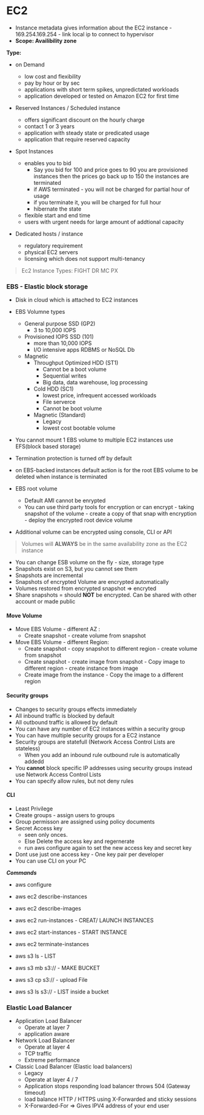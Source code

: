 # EC2
- Instance metadata gives information about the EC2 instance
		- 169.254.169.254 - link local ip to connect to hypervisor
- **Scope: Availibility zone**

**Type:**
- on Demand
	- low cost and flexibility
	- pay by hour or by sec
	- applications with short term spikes, unpredictated workloads
	- application developed or tested on Amazon EC2 for first time

- Reserved Instances / Scheduled instance
	- offers significant discount on the hourly charge
	- contact 1 or 3 years
	- application with steady state or predicated usage
	- application that require reserved capacity

- Spot Instances
	- enables you to bid
		- Say you bid for 100 and price goes to 90 you are provisioned instances then the prices go back up to 150 the instances are terminated
		- if AWS terminated - you will not be charged for partial hour of usage
		- if you terminate it, you will be charged for full hour
		- hibernate the state
	- flexible start and end time
	- users with urgent needs for large amount of addtional capacity

- Dedicated hosts / instance
	- regulatory requirement
	- physical EC2 servers
	- licensing which does not support multi-tenancy 

> Ec2 Instance Types: FIGHT DR MC PX
	
### EBS - Elastic block storage 
-	Disk in cloud which is attached to EC2 instances
	
- EBS Volumne types
	- General purpose SSD (GP2)
		- 3 to 10,000 IOPS
	- Provisioned IOPS SSD (101)
		- more than 10,000 IOPS
		- I/O intensive apps RDBMS or NoSQL Db			
	- Magnetic
		- Throughput Optimized HDD (ST1)
			- Cannot be a boot volume
			- Sequential writes
			- Big data, data warehouse, log processing
		- Cold HDD (SC1)
			- lowest price, infrequent accessed workloads
			- File serverce 
			- Cannot be boot volume
		- Magnetic (Standard)
			- Legacy
			- lowest cost bootable volume	
- You cannot mount 1 EBS volume to multiple EC2 instances use EFS(block based storage) 

- Termination protection is turned off by default
- on EBS-backed instances default action is for the root EBS volume to be deleted when instance is terminated
- EBS root volume 
	- Default AMI cannot be enrypted
	- You can use third party tools for encryption or can encrypt - taking snapshot of the volume - create a copy of that snap with encryption - deploy the encrypted root device volume
- Additional volume can be encrypted using console, CLI or API

> Volumes will **ALWAYS** be in the same availability zone as the EC2 instance

- You can change ESB volume on the fly - size, storage type
- Snapshots exist on S3, but you cannot see them
- Snapshots are incremental
- Snapshots of encrypted Volume are encrypted automatically
- Volumes restored from encrypted snapshot => encryted
- Share snapshots = should **NOT** be encrypted. Can be shared with other account or made public

#### Move Volume 

- Move EBS Volume - different AZ : 
	- Create snapshot - create volume from snapshot
- Move EBS Volume - different Region: 
	- Create snapshot - copy snapshot to different region - create volume from snapshot
	- Create snapshot - create image from snapshot - Copy image to different region - create instance from image
	- Create image from the instance - Copy the image to a different region

#### Security groups
- Changes to security groups effects immediately
- All inbound traffic is blocked by default
- All outbound traffic is allowed by default		
- You can have any number of EC2 instances within a security group
- You can have multiple security groups for a EC2 instance
- Security groups are statefull	(Network Access Control Lists are stateless)
	- When you add an inbound rule outbound rule is automatically addedd
- You **cannot** block specific IP addresses using security groups instead use Network Access Control Lists
- You can specify allow rules, but not deny rules

#### CLI
- Least Privilege
- Create groups - assign users to groups
- Group permisson are assigned using policy documents
- Secret Access key 
	- seen only onces. 
	- Else Delete the access key and regernerate
	- run aws configure again to set the new access key and secret key
- Dont use just one access key - One key pair per developer
- You can use CLI on your PC			

***Commands***

- aws configure
- aws ec2 describe-instances
- aws ec2 describe-images
- aws ec2 run-instances - CREAT/ LAUNCH INSTANCES
- aws ec2 start-instances - START INSTANCE
- aws ec2 terminate-instances

- aws s3 ls - LIST
- aws s3 mb s3://<bucket name> - MAKE BUCKET
- aws s3 cp <file> s3://<bucket name> - upload File	
- aws s3 ls s3://<bucket name> - LIST inside a bucket
	
### Elastic Load Balancer

- Application Load Balancer
	- Operate at layer 7 
	- application aware
- Network Load Balancer
	- Operate at layer 4
	- TCP traffic
	- Extreme performance
- Classic Load Balancer (Elastic load balancers)
	- Legacy
	- Operate at layer 4 / 7
	- Application stops responding load balancer throws 504 (Gateway timeout) 	
	- load balance HTTP / HTTPS using X-Forwarded and sticky sessions
	- X-Forwarded-For => Gives IPV4 address of your end user
	
